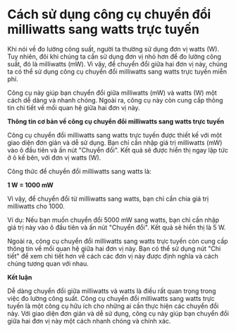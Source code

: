 Cách sử dụng công cụ chuyển đổi milliwatts sang watts trực tuyến
================================================================

Khi nói về đo lường công suất, người ta thường sử dụng đơn vị watts (W). Tuy nhiên, đôi khi chúng ta cần sử dụng đơn vị nhỏ hơn để đo lường công suất, đó là milliwatts (mW). Vì vậy, để chuyển đổi giữa hai đơn vị này, chúng ta có thể sử dụng công cụ chuyển đổi milliwatts sang watts trực tuyến miễn phí.

Công cụ này giúp bạn chuyển đổi giữa milliwatts (mW) và watts (W) một cách dễ dàng và nhanh chóng. Ngoài ra, công cụ này còn cung cấp thông tin chi tiết về mối quan hệ giữa hai đơn vị này.

**Thông tin cơ bản về công cụ chuyển đổi milliwatts sang watts trực tuyến**

Công cụ chuyển đổi milliwatts sang watts trực tuyến được thiết kế với một giao diện đơn giản và dễ sử dụng. Bạn chỉ cần nhập giá trị milliwatts (mW) vào ô đầu tiên và ấn nút "Chuyển đổi". Kết quả sẽ được hiển thị ngay lập tức ở ô kế bên, với đơn vị watts (W).

Công thức để chuyển đổi milliwatts sang watts là:

**1 W = 1000 mW**

Vì vậy, để chuyển đổi từ milliwatts sang watts, bạn chỉ cần chia giá trị milliwatts cho 1000.

Ví dụ: Nếu bạn muốn chuyển đổi 5000 mW sang watts, bạn chỉ cần nhập giá trị này vào ô đầu tiên và ấn nút "Chuyển đổi". Kết quả sẽ hiển thị là 5 W.

Ngoài ra, công cụ chuyển đổi milliwatts sang watts trực tuyến còn cung cấp thông tin về mối quan hệ giữa hai đơn vị này. Bạn có thể sử dụng nút "Chi tiết" để xem chi tiết hơn về cách các đơn vị này được định nghĩa và cách chúng tương quan với nhau.

**Kết luận**

Dễ dàng chuyển đổi giữa milliwatts và watts là điều rất quan trọng trong việc đo lường công suất. Công cụ chuyển đổi milliwatts sang watts trực tuyến là một công cụ hữu ích cho những ai cần thực hiện các chuyển đổi này. Với giao diện đơn giản và dễ sử dụng, công cụ này giúp bạn chuyển đổi giữa hai đơn vị này một cách nhanh chóng và chính xác.